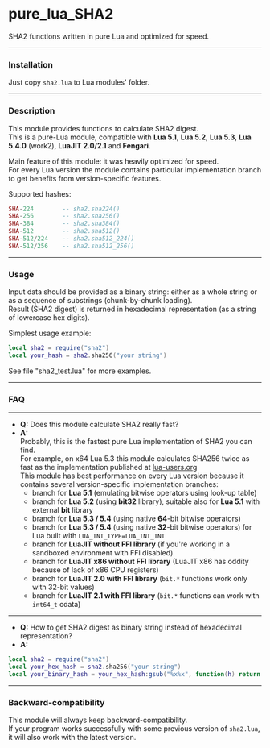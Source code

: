 # pure_lua_SHA2

SHA2 functions written in pure Lua and optimized for speed.

---
### Installation

Just copy `sha2.lua` to Lua modules' folder.

---
### Description

This module provides functions to calculate SHA2 digest.  
This is a pure-Lua module, compatible with **Lua 5.1**, **Lua 5.2**, **Lua 5.3**, **Lua 5.4.0** (work2), **LuaJIT 2.0/2.1** and **Fengari**.

Main feature of this module: it was heavily optimized for speed.  
For every Lua version the module contains particular implementation branch to get benefits from version-specific features.

Supported hashes:
```lua
SHA-224        -- sha2.sha224()
SHA-256        -- sha2.sha256()
SHA-384        -- sha2.sha384()
SHA-512        -- sha2.sha512()
SHA-512/224    -- sha2.sha512_224()
SHA-512/256    -- sha2.sha512_256()
```
---
### Usage

Input data should be provided as a binary string: either as a whole string or as a sequence of substrings (chunk-by-chunk loading).  
Result (SHA2 digest) is returned in hexadecimal representation (as a string of lowercase hex digits).

Simplest usage example:
```lua
local sha2 = require("sha2")
local your_hash = sha2.sha256("your string")
```
See file "sha2_test.lua" for more examples.

---
### FAQ
---

* **Q:** Does this module calculate SHA2 really fast?
* **A:**  
Probably, this is the fastest pure Lua implementation of SHA2 you can find.  
 For example, on x64 Lua 5.3 this module calculates SHA256 twice as fast as the implementation published at [lua-users.org](http://lua-users.org/wiki/SecureHashAlgorithmBw)  
 This module has best performance on every Lua version because it contains several version-specific implementation branches:  
   - branch for **Lua 5.1** (emulating bitwise operators using look-up table)
   - branch for **Lua 5.2** (using **bit32** library), suitable also for **Lua 5.1** with external **bit** library
   - branch for **Lua 5.3 / 5.4** (using native **64**-bit bitwise operators)
   - branch for **Lua 5.3 / 5.4** (using native **32**-bit bitwise operators) for Lua built with `LUA_INT_TYPE=LUA_INT_INT`
   - branch for **LuaJIT without FFI library** (if you're working in a sandboxed environment with FFI disabled)
   - branch for **LuaJIT x86 without FFI library** (LuaJIT x86 has oddity because of lack of x86 CPU registers)
   - branch for **LuaJIT 2.0 with FFI library** (`bit.*` functions work only with 32-bit values)
   - branch for **LuaJIT 2.1 with FFI library** (`bit.*` functions can work with `int64_t` cdata)
  
---
* **Q:** How to get SHA2 digest as binary string instead of hexadecimal representation?
* **A:**
```lua
local sha2 = require("sha2")
local your_hex_hash = sha2.sha256("your string")
local your_binary_hash = your_hex_hash:gsub("%x%x", function(h) return h.char(tonumber(h, 16)) end)
```
---
### Backward-compatibility
This module will always keep backward-compatibility.  
If your program works successfully with some previous version of `sha2.lua`, it will also work with the latest version.
